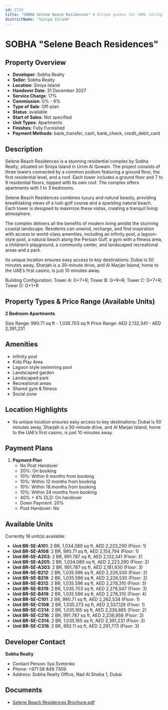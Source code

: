 ```yaml
---
id: 2724
title: "SOBHA Selene Beach Residences" # Escape quotes for YAML string
districtName: "Siniya Island"
---
```


# SOBHA "Selene Beach Residences"

## Property Overview
- **Developer**: Sobha Realty
- **Seller**: Sobha Realty
- **Location**: Siniya Island
- **Handover Date**: 31 December 2027
- **Service Charge**: 17%
- **Commission**: 0% - 6%
- **Type of Sale**: Off-plan
- **Status**: available
- **Start of Sales**: Not specified
- **Unit Types**: Apartments
- **Finishes**: Fully Furnished
- **Payment Methods**: bank_transfer, cash, bank_check, credit_debit_card

## Description
Selene Beach Residences is a stunning residential complex by Sobha Realty, situated on Siniya Island in Umm Al Quwain. The project consists of three towers connected by a common podium featuring a ground floor, the first residential level, and a roof. Each tower includes a ground floor and 7 to 9 residential floors, topped with its own roof. The complex offers apartments with 1 to 3 bedrooms.

Selene Beach Residences combines luxury and natural beauty, providing breathtaking views of a lush golf course and a sparkling natural beach. Each tower is designed to maximize these vistas, creating a tranquil living atmosphere.

The complex delivers all the benefits of modern living amidst the stunning coastal landscape. Residents can unwind, recharge, and find inspiration with access to world-class amenities, including an infinity pool, a lagoon-style pool, a natural beach along the Persian Gulf, a gym with a fitness area, a children’s playground, a community center, and landscaped recreational areas and a park.

Its unique location ensures easy access to key destinations: Dubai is 50 minutes away, Sharjah is a 30-minute drive, and Al Marjan Island, home to the UAE’s first casino, is just 10 minutes away.

Building Configuration: Tower A: G+7+R; Tower B: G+9+R; Tower C: G+7+R; Tower D: G+1+R

## Property Types & Price Range (Available Units)
**2 Bedroom Apartments**

Size Range: 990.71 sq ft - 1,035.703 sq ft
Price Range: AED 2,132,341 - AED 2,391,231

## Amenities
- Infinity pool
- Kids Play Area
- Lagoon style swimming pool
- Landscaped garden
- Landscaped park
- Recreational areas
- Shared gym & fitness
- Social zone

## Location Highlights
- Its unique location ensures easy access to key destinations: Dubai is 50 minutes away, Sharjah is a 30-minute drive, and Al Marjan Island, home to the UAE’s first casino, is just 10 minutes away.

## Payment Plans
1. **Payment Plan**
   - No Post Handover
   - 20%: On booking
   - 10%: Within 6 months from booking
   - 10%: Within 12 months from booking
   - 10%: Within 18 months from booking
   - 10%: Within 24 months from booking
   - 40% + 4% DLD: On handover
   - Down Payment: 20%
   - Post Handover: No

## Available Units
Currently 16 unit(s) available:
- **Unit BR-SE-A101**: 2 BR, 1,034.089 sq ft, AED 2,223,290 (Floor: 1)
- **Unit BR-SE-A108**: 2 BR, 990.71 sq ft, AED 2,154,794 (Floor: 1)
- **Unit BR-SE-A203**: 2 BR, 991.787 sq ft, AED 2,132,341 (Floor: 2)
- **Unit BR-SE-A205**: 2 BR, 1,034.089 sq ft, AED 2,223,290 (Floor: 2)
- **Unit BR-SE-A303**: 2 BR, 991.787 sq ft, AED 2,181,930 (Floor: 3)
- **Unit BR-SE-B212**: 2 BR, 1,035.596 sq ft, AED 2,226,530 (Floor: 2)
- **Unit BR-SE-B219**: 2 BR, 1,035.596 sq ft, AED 2,226,530 (Floor: 2)
- **Unit BR-SE-B312**: 2 BR, 1,035.596 sq ft, AED 2,278,310 (Floor: 3)
- **Unit BR-SE-B319**: 2 BR, 1,035.703 sq ft, AED 2,278,547 (Floor: 3)
- **Unit BR-SE-B419**: 2 BR, 1,035.596 sq ft, AED 2,278,310 (Floor: 4)
- **Unit BR-SE-C101**: 2 BR, 990.71 sq ft, AED 2,262,534 (Floor: 1)
- **Unit BR-SE-C108**: 2 BR, 1,035.273 sq ft, AED 2,337,128 (Floor: 1)
- **Unit BR-SE-C214**: 2 BR, 1,035.165 sq ft, AED 2,336,885 (Floor: 2)
- **Unit BR-SE-C216**: 2 BR, 991.787 sq ft, AED 2,238,958 (Floor: 2)
- **Unit BR-SE-C314**: 2 BR, 1,035.165 sq ft, AED 2,391,231 (Floor: 3)
- **Unit BR-SE-C316**: 2 BR, 992.11 sq ft, AED 2,291,773 (Floor: 3)

## Developer Contact
**Sobha Realty**
- Contact Person: Ilya Svetenko
- Phone: +971 58 849 7309
- Address: Sobha Realty Office, Nad Al Sheba 1, Dubai

## Documents
- [Selene Beach Residences Brochure.pdf](https://cdn.geniemap.net/2024/08/05/1fdnHVFx2wLGl2mqcCB4eIHOGHKbJ8VNRTNV2g7O.pdf)
